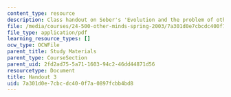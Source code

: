 ```yaml
---
content_type: resource
description: Class handout on Sober's 'Evolution and the problem of other minds?'
file: /media/courses/24-500-other-minds-spring-2003/7a301d0e7cbcdc400f7a0897fcbb4bd8_h3_24500s03.pdf
file_type: application/pdf
learning_resource_types: []
ocw_type: OCWFile
parent_title: Study Materials
parent_type: CourseSection
parent_uid: 2fd2ad75-5a71-1603-94c2-46dd44871d56
resourcetype: Document
title: Handout 3
uid: 7a301d0e-7cbc-dc40-0f7a-0897fcbb4bd8
---
```

